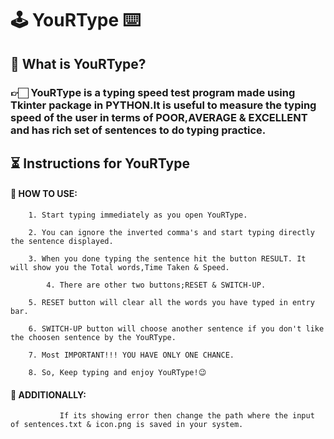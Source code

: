   #                                       🕹   **YouRType**    ⌨️
##    🔎 What is YouRType?

###  👉🏻 YouRType is a typing speed test program made using Tkinter package in PYTHON.It is useful to measure the typing speed of the user in terms of POOR,AVERAGE & EXCELLENT and has rich set of sentences to do typing practice.

##   ⏳    Instructions for YouRType 

 ####  📌 HOW TO USE:
 
		1. Start typing immediately as you open YouRType.
	
		2. You can ignore the inverted comma's and start typing directly the sentence displayed.
	
		3. When you done typing the sentence hit the button RESULT. It will show you the Total words,Time Taken & Speed.                     
	
	        4. There are other two buttons;RESET & SWITCH-UP. 
	
		5. RESET button will clear all the words you have typed in entry bar.
	
		6. SWITCH-UP button will choose another sentence if you don't like the choosen sentence by the YouRType.
	
		7. Most IMPORTANT!!! YOU HAVE ONLY ONE CHANCE.
	
		8. So, Keep typing and enjoy YouRType!😉		

####  📌  ADDITIONALLY:
               If its showing error then change the path where the input of sentences.txt & icon.png is saved in your system.   
